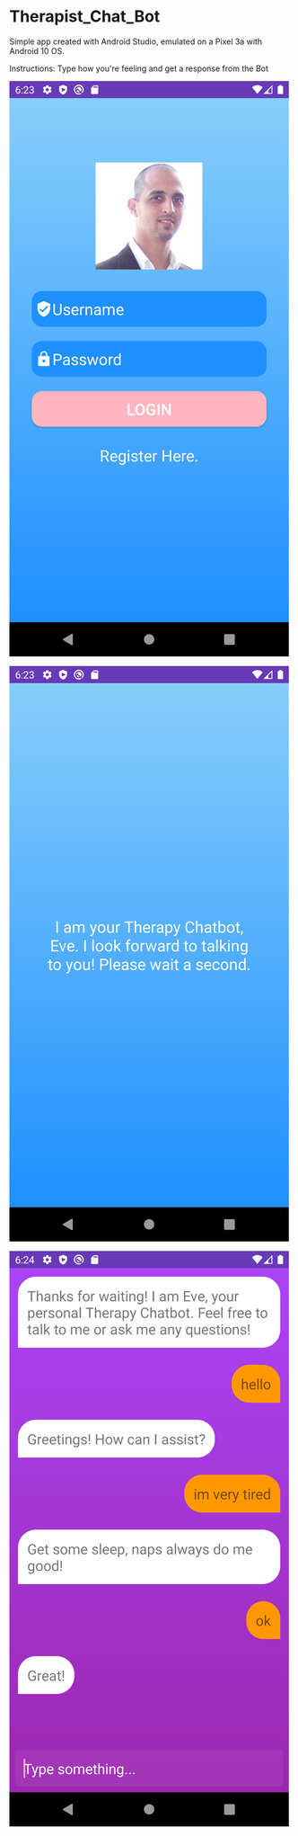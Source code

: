 # Therapist_Chat_Bot
 Simple app created with Android Studio, emulated on a Pixel 3a with Android 10 OS.  
 
 Instructions: Type how you're feeling and get a response from the Bot

![Login](/pics/login.png)

![Loading](/pics/eve_splash.png)

![Chat](/pics/server_chatscreen.png)
